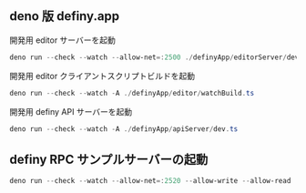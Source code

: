## deno 版 definy.app

開発用 editor サーバーを起動

```ps1
deno run --check --watch --allow-net=:2500 ./definyApp/editorServer/dev.ts
```

開発用 editor クライアントスクリプトビルドを起動

```ps1
deno run --check --watch -A ./definyApp/editor/watchBuild.ts
```

開発用 definy API サーバーを起動

```ps1
deno run --check --watch -A ./definyApp/apiServer/dev.ts
```

## definy RPC サンプルサーバーの起動

```ps1
deno run --check --watch --allow-net=:2520 --allow-write --allow-read ./definyRpc/dev.ts
```

